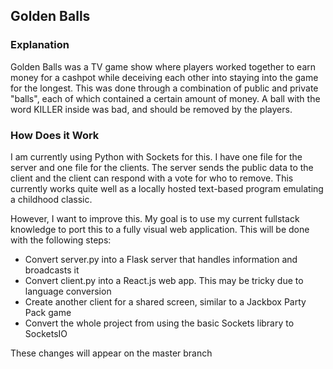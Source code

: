 ## Golden Balls

### Explanation
Golden Balls was a TV game show where players worked together to earn money for a cashpot while deceiving each other into staying into the game for the longest. This was done through a combination of public and private "balls", each of which contained a certain amount of money. A ball with the word KILLER inside was bad, and should be removed by the players.

### How Does it Work
I am currently using Python with Sockets for this. I have one file for the server and one file for the clients. The server sends the public data to the client and the client can respond with a vote for who to remove.
This currently works quite well as a locally hosted text-based program emulating a childhood classic.

However, I want to improve this. My goal is to use my current fullstack knowledge to port this to a fully visual web application. This will be done with the following steps:
- Convert server.py into a Flask server that handles information and broadcasts it
- Convert client.py into a React.js web app. This may be tricky due to language conversion
- Create another client for a shared screen, similar to a Jackbox Party Pack game
- Convert the whole project from using the basic Sockets library to SocketsIO

These changes will appear on the master branch

